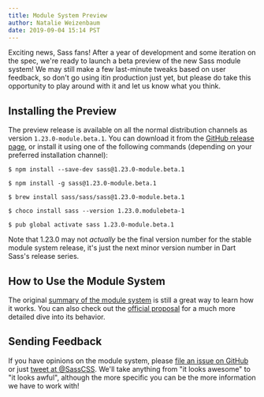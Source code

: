 ```yaml
---
title: Module System Preview
author: Natalie Weizenbaum
date: 2019-09-04 15:14 PST
---
```


Exciting news, Sass fans! After a year of development and some iteration on the
spec, we're ready to launch a beta preview of the new Sass module system! We may
still make a few last-minute tweaks based on user feedback, so don't go using
itin production just yet, but please do take this opportunity to play around
with it and let us know what you think.

## Installing the Preview

The preview release is available on all the normal distribution channels as
version `1.23.0-module.beta.1`. You can download it from the [GitHub release
page](https://github.com/sass/dart-sass/releases/tag/1.23.0-module.beta.1), or
install it using one of the following commands (depending on your preferred
installation channel):

```shellsession
$ npm install --save-dev sass@1.23.0-module.beta.1

$ npm install -g sass@1.23.0-module.beta.1

$ brew install sass/sass/sass@1.23.0-module.beta.1

$ choco install sass --version 1.23.0.modulebeta-1

$ pub global activate sass 1.23.0-module.beta.1
```

Note that 1.23.0 may not *actually* be the final version number for the stable
module system release, it's just the next minor version number in Dart Sass's
release series.

## How to Use the Module System

The original [summary of the module
system](/blog/request-for-comments-module-system-proposal) is still a great way
to learn how it works. You can also check out the [official
proposal](https://github.com/sass/sass/blob/master/accepted/module-system.md)
for a much more detailed dive into its behavior.

## Sending Feedback

If you have opinions on the module system, please [file an issue on
GitHub](https://github.com/sass/language/issues/new) or just [tweet at
@SassCSS](https://twitter.com/SassCSS). We'll take anything from "it looks
awesome" to "it looks awful", although the more specific you can be the more
information we have to work with!

